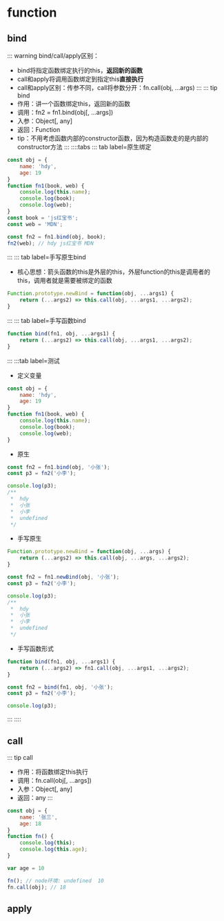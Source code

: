 # function

## bind
::: warning
bind/call/apply区别：
* bind将指定函数绑定执行的this，**返回新的函数**
* call和apply将调用函数绑定到指定this**直接执行**
* call和apply区别：传参不同，call将参数分开：fn.call(obj, ...args)
:::
::: tip bind
* 作用：讲一个函数绑定this，返回新的函数
* 调用：fn2 = fn1.bind(obj[, ...args])
* 入参：Object[, any]
* 返回：Function
* tip：不用考虑函数内部的constructor函数，因为构造函数走的是内部的constructor方法
:::
::::tabs
::: tab label=原生绑定
```js
const obj = {
    name: 'hdy',
    age: 19
}
function fn1(book, web) {
    console.log(this.name);
    console.log(book);
    console.log(web);
}
const book = 'js红宝书';
const web = 'MDN';

const fn2 = fn1.bind(obj, book);
fn2(web); // hdy js红宝书 MDN
```
:::
::: tab label=手写原生bind
* 核心思想：箭头函数的this是外层的this，外层function的this是调用者的this，调用者就是需要被绑定的函数
```js
Function.prototype.newBind = function(obj, ...args1) {
    return (...args2) => this.call(obj, ...args1, ...args2);
}
```
:::
::: tab label=手写函数bind
```js
function bind(fn1, obj, ...args1) {
    return (...args2) => this.call(obj, ...args1, ...args2);
}
```
:::
:::tab label=测试
* 定义变量
```js
const obj = {
    name: 'hdy',
    age: 19
}
function fn1(book, web) {
    console.log(this.name);
    console.log(book);
    console.log(web);
}
```
* 原生
```js
const fn2 = fn1.bind(obj, '小张');
const p3 = fn2('小李');

console.log(p3);
/**
 *  hdy
 *  小张
 *  小李
 *  undefined
 */
```
* 手写原生
```js
Function.prototype.newBind = function(obj, ...args) {
    return (...args2) => this.call(obj, ...args, ...args2);
}

const fn2 = fn1.newBind(obj, '小张');
const p3 = fn2('小李');

console.log(p3);
/**
 *  hdy
 *  小张
 *  小李
 *  undefined
 */
```
* 手写函数形式
```js
function bind(fn1, obj, ...args1) {
    return (...args2) => fn1.call(obj, ...args1, ...args2);
}

const fn2 = bind(fn1, obj, '小张');
const p3 = fn2('小李');

console.log(p3);
```
:::
::::
## call
::: tip call
* 作用：将函数绑定this执行
* 调用：fn.call(obj[, ...args])
* 入参：Object[, any]
* 返回：any
:::
```js
const obj = {
    name: '张三',
    age: 18
}
function fn() {
    console.log(this);
    console.log(this.age);
}

var age = 10

fn(); // node环境: undefined  10
fn.call(obj); // 18
```
## apply